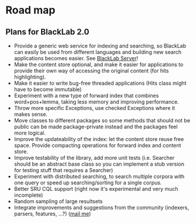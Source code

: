 # Road map

## Plans for BlackLab 2.0

-   Provide a generic web service for indexing and searching, so BlackLab can easily be used from different languages and building new search applications becomes easier. See [BlackLab Server](https://github.com/INL/BlackLab-server)!
-   Make the content store optional, and make it easier for applications to provide their own way of accessing the original content (for hits highlighting).
-   Make it easier to write bug-free threaded applications (Hits class might have to become immutable)
-   Experiment with a new type of forward index that combines word+pos+lemma, taking less memory and improving performance.
-   Throw more specific Exceptions, use checked Exceptions where it makes sense.
-   Move classes to different packages so some methods that should not be public can be made package-private instead and the packages feel more logical.
-   Improve the updateability of the index: let the content store reuse free space. Provide compacting operations for forward index and content store.
-   Improve testability of the library, add more unit tests (i.e. Searcher should be an abstract base class so you can implement a stub version for testing stuff that requires a Searcher)
-   Experiment with distributed searching, to search multiple corpora with one query or speed up searching/sorting for a single corpus.
-   Better SRU CQL support (right now it's experimental and very much incomplete)
-   Random sampling of large resultsets
-   Integrate improvements and suggestions from the community (indexers, parsers, features, …?) ([mail me](mailto:jan.niestadt@inl.nl))
